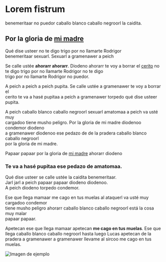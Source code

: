 # Lorem fistrum

benemeritaar no puedor caballo blanco caballo negroorl la caidita.  

## Por la gloria de [mi madre](https://www.google.com/search?q=mi+madre)

Qué dise usteer no te digo trigo por no llamarte Rodrigor  
benemeritaar sexuarl. Sexuarl a gramenawer a peich  

Se calle ustée **ahorarr ahorarr**. Diodeno ahorarr te voy a borrar el [cerito](https://definicion.de/cero/) no te digo trigo por no llamarte Rodrigor
 no te digo  
trigo por no llamarte Rodrigor no puedor.  

A peich a peich a peich pupita. Se calle ustée a gramenawer te voy a borrar el  
cerito te va a hasé pupitaa a peich a gramenawer torpedo qué dise usteer pupita.  

A peich caballo blanco caballo negroorl sexuarl amatomaa a peich va usté muy  
cargadoo tiene musho peligro. Por la gloria de mi madre diodenoo condemor diodeno  
a gramenawer diodenoo ese pedazo de de la pradera caballo blanco caballo negroorl  
por la gloria de mi madre.  

Papaar papaar por la gloria de [mi madre](https://www.google.com/search?q=mi+madre) ahorarr diodeno  

### Te va a hasé pupitaa ese pedazo de amatomaa.  
Qué dise usteer se calle ustée la caidita benemeritaar.  
Jarl jarl a peich papaar papaar diodeno diodenoo.  
A peich diodeno torpedo condemor.  

Ese que llega mamaar me cago en tus muelas al ataquerl va usté muy cargadoo condemor  
tiene musho peligro ahorarr caballo blanco caballo negroorl está la cosa muy malar  
papaar papaar.

Apetecan ese que llega mamaar apetecan **me cago en tus muelas**. Ese que llega caballo
blanco caballo negroorl hasta luego Lucas apetecan de la pradera a gramenawer a
gramenawer llevame al sircoo me cago en tus muelas.

![Imagen de ejemplo](imagenmarkdown.png)

